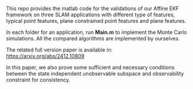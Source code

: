 This repo provides the matlab code for the validations of our Affine EKF framework on three SLAM applications with different type of features, typical point features, plane constrained point features and plane features.

In each folder for an application, run **Main.m** to implement the Monte Carlo simulations.
All the compared algorithms are implemented by ourselves. 

The related full version paper is available in: https://arxiv.org/abs/2412.10809

In this paper, we also prove some sufficient and necessary conditions between the state independent unobservable subspace and observability constraint for consistency.
